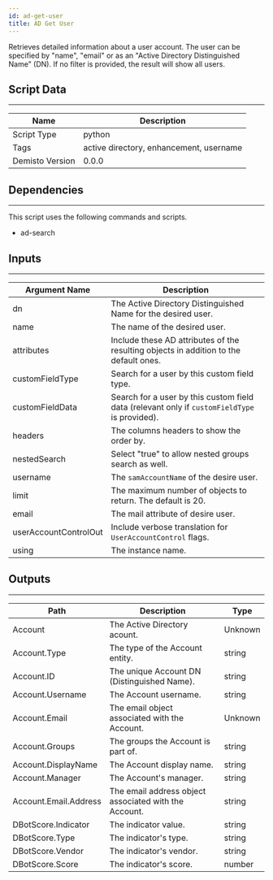 ```yaml
---
id: ad-get-user
title: AD Get User
---
```


Retrieves detailed information about a user account. The user can be specified by "name", "email" or as an "Active Directory Distinguished Name" (DN). 
If no filter is provided, the result will show all users.

## Script Data
---

| **Name** | **Description** |
| --- | --- |
| Script Type | python |
| Tags | active directory, enhancement, username |
| Demisto Version | 0.0.0 |

## Dependencies
---
This script uses the following commands and scripts.
* ad-search

## Inputs
---

| **Argument Name** | **Description** |
| --- | --- |
| dn | The Active Directory Distinguished Name for the desired user. |
| name | The name of the desired user. |
| attributes | Include these AD attributes of the resulting objects in addition to the default ones. |
| customFieldType | Search for a user by this custom field type. |
| customFieldData | Search for a user by this custom field data (relevant only if `customFieldType` is provided). |
| headers | The columns headers to show the order by. |
| nestedSearch | Select "true" to allow nested groups search as well. |
| username | The `samAccountName` of the desire user. |
| limit | The maximum number of objects to return. The default is 20. |
| email | The mail attribute of desire user. |
| userAccountControlOut | Include verbose translation for `UserAccountControl` flags. |
| using | The instance name. |

## Outputs
---

| **Path** | **Description** | **Type** |
| --- | --- | --- |
| Account | The Active Directory acount. | Unknown |
| Account.Type | The type of the Account entity. | string |
| Account.ID | The unique Account DN (Distinguished Name). | string |
| Account.Username | The Account username. | string |
| Account.Email | The email object associated with the Account. | Unknown |
| Account.Groups | The groups the Account is part of. | string |
| Account.DisplayName | The Account display name. | string |
| Account.Manager | The Account's manager. | string |
| Account.Email.Address | The email address object associated with the Account. | string |
| DBotScore.Indicator | The indicator value. | string |
| DBotScore.Type | The indicator's type. | string |
| DBotScore.Vendor | The indicator's vendor. | string |
| DBotScore.Score | The indicator's score. | number |
